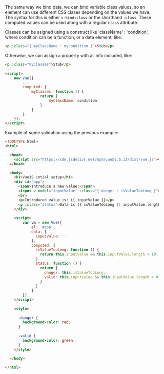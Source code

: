 The same way we bind data, we can bind variable class values, so an element can use different CSS clases depending on the values we have. The syntax for this is either `v-bind:class` or the shorthand `:class`. These computed values can be used along with a regular `class` attribute.

Classes can be asigned using a construct like 'className' : 'condition', where condition can be a function, or a data element, like: 

```html
<p :class="{ myClassName : myCondition }">Stub</p>
```

Otherwise, we can assign a property with all info included, like: 

```html
<p :class="myClasses">Stub</p>
...
<script>
    new Vue({
        ...
        computed: {
            myClasses: function () {
                return {
                    myClassName: condition
                }
            }
        }
    });
</script>
```

Example of some validation using the previous example:

```html
<!DOCTYPE html>
<html>

  <head>
    <script src="https://cdn.jsdelivr.net/npm/vue@2.5.13/dist/vue.js"></script>
  </head>

  <body>
    <h1>VueJS intial setup</h1>
    <div id="app">
      <span>Introduce a new value:</span>
      <input v-model="inputValue" :class="{ danger : isValueTooLong }">
      <br>
      <p>Introduced value is: {{ inputValue }}</p>
      <p :class="status">Data is {{ isValueTooLong || inputValue.length === 0 ? 'invalid' : 'correct' }}</p>
    </div>
    
    <script>
        var vm = new Vue({
            el: '#app',
            data: {
              inputValue: ''
            },
            computed: {
              isValueTooLong: function () {
                return this.inputValue && this.inputValue.length > 10;
              },
              status: function () {
                return {
                  danger: this.isValueTooLong,
                  valid: this.inputValue && this.inputValue.length > 0 && !this.isValueTooLong
                }
              }
            }
        });
    </script>
    
    <style>
      
      .danger {
        background-color: red;
      }
      
      .valid {
        background-color: green;
      }
    </style>
    
  </body>

</html>
```

